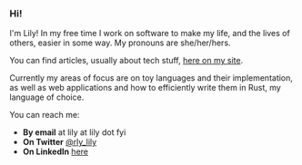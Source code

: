 ### Hi!

I'm Lily! In my free time I work on software to make my life, and the lives of others, easier in some way. My pronouns are she/her/hers.

You can find articles, usually about tech stuff, [here on my site](https://lily.fyi/).

Currently my areas of focus are on toy languages and their implementation, as well as web applications and how to efficiently write them in Rust, my language of choice.

You can reach me:
- **By email** at lily at lily dot fyi
- **On Twitter** [@rly_lily](https://twitter.com/rly_lily)
- **On LinkedIn** [here](https://www.linkedin.com/in/lily-b-43027b169/)
